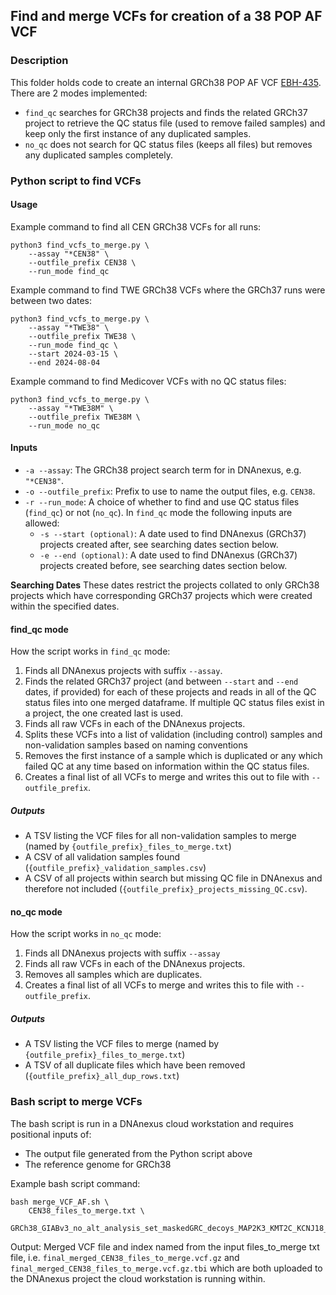 ## Find and merge VCFs for creation of a 38 POP AF VCF

### Description
This folder holds code to create an internal GRCh38 POP AF VCF [EBH-435](https://cuhbioinformatics.atlassian.net/browse/DI-435). There are 2 modes implemented:
- `find_qc` searches for GRCh38 projects and finds the related GRCh37 project to retrieve the QC status file (used to remove failed samples) and keep only the first instance of any duplicated samples.
- `no_qc` does not search for QC status files (keeps all files) but removes any duplicated samples completely.

### Python script to find VCFs
#### Usage
Example command to find all CEN GRCh38 VCFs for all runs:
```
python3 find_vcfs_to_merge.py \
    --assay "*CEN38" \
    --outfile_prefix CEN38 \
    --run_mode find_qc
```
Example command to find TWE GRCh38 VCFs where the GRCh37 runs were between two dates:
```
python3 find_vcfs_to_merge.py \
    --assay "*TWE38" \
    --outfile_prefix TWE38 \
    --run_mode find_qc \
    --start 2024-03-15 \
    --end 2024-08-04
```

Example command to find Medicover VCFs with no QC status files:
```
python3 find_vcfs_to_merge.py \
    --assay "*TWE38M" \
    --outfile_prefix TWE38M \
    --run_mode no_qc
```

#### Inputs
- `-a --assay`: The GRCh38 project search term for in DNAnexus, e.g. `"*CEN38"`.
- `-o --outfile_prefix`: Prefix to use to name the output files, e.g. `CEN38`.
- `-r --run_mode`: A choice of whether to find and use QC status files (`find_qc`) or not (`no_qc`).
In `find_qc` mode the following inputs are allowed:
  - `-s --start (optional)`: A date used to find DNAnexus (GRCh37) projects created after, see searching dates section below.
  - `-e --end (optional)`: A date used to find DNAnexus (GRCh37) projects created before, see searching dates section below.

**Searching Dates**
These dates restrict the projects collated to only GRCh38 projects which have corresponding GRCh37 projects which were created within the specified dates.

#### find_qc mode
How the script works in `find_qc` mode:
1. Finds all DNAnexus projects with suffix `--assay`.
2. Finds the related GRCh37 project (and between `--start` and `--end` dates, if provided) for each of these projects and reads in all of the QC status files into one merged dataframe. If multiple QC status files exist in a project, the one created last is used.
3. Finds all raw VCFs in each of the DNAnexus projects.
4. Splits these VCFs into a list of validation (including control) samples and non-validation samples based on naming conventions
5. Removes the first instance of a sample which is duplicated or any which failed QC at any time based on information within the QC status files.
6. Creates a final list of all VCFs to merge and writes this out to file with `--outfile_prefix`.
##### Outputs
- A TSV listing the VCF files for all non-validation samples to merge (named by `{outfile_prefix}_files_to_merge.txt`)
- A CSV of all validation samples found (`{outfile_prefix}_validation_samples.csv`)
- A CSV of all projects within search but missing QC file in DNAnexus and therefore not included (`{outfile_prefix}_projects_missing_QC.csv`).


#### no_qc mode
How the script works in `no_qc` mode:
1. Finds all DNAnexus projects with suffix `--assay`
2. Finds all raw VCFs in each of the DNAnexus projects.
3. Removes all samples which are duplicates.
4. Creates a final list of all VCFs to merge and writes this to file with `--outfile_prefix`.
##### Outputs
- A TSV listing the VCF files to merge (named by `{outfile_prefix}_files_to_merge.txt`)
- A TSV of all duplicate files which have been removed (`{outfile_prefix}_all_dup_rows.txt`)

### Bash script to merge VCFs
The bash script is run in a DNAnexus cloud workstation and requires positional inputs of:
- The output file generated from the Python script above
- The reference genome for GRCh38

Example bash script command:
```
bash merge_VCF_AF.sh \
    CEN38_files_to_merge.txt \
    GRCh38_GIABv3_no_alt_analysis_set_maskedGRC_decoys_MAP2K3_KMT2C_KCNJ18_noChr.fasta
```

Output:
Merged VCF file and index named from the input files_to_merge txt file, i.e. `final_merged_CEN38_files_to_merge.vcf.gz` and `final_merged_CEN38_files_to_merge.vcf.gz.tbi` which are both uploaded to the DNAnexus project the cloud workstation is running within.